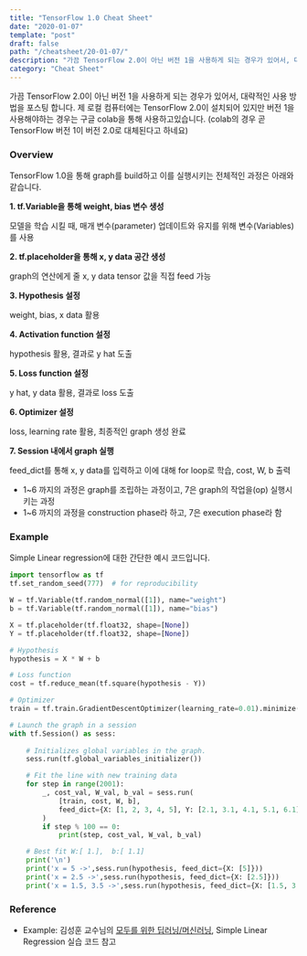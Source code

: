 ```yaml
---
title: "TensorFlow 1.0 Cheat Sheet"
date: "2020-01-07"
template: "post"
draft: false
path: "/cheatsheet/20-01-07/"
description: "가끔 TensorFlow 2.0이 아닌 버전 1을 사용하게 되는 경우가 있어서, 대략적인 사용 방법을 포스팅 합니다. 제 로컬 컴퓨터에는 TensorFlow 2.0이 설치되어 있지만 버전 1을 사용해야하는 경우는 구글 colab을 통해 사용하고있습니다. (colab의 경우 곧 TensorFlow 버전 1이 버전 2.0로 대체된다고 하네요)"
category: "Cheat Sheet"
---
```


가끔 TensorFlow 2.0이 아닌 버전 1을 사용하게 되는 경우가 있어서, 대략적인 사용 방법을 포스팅 합니다. 제 로컬 컴퓨터에는 TensorFlow 2.0이 설치되어 있지만 버전 1을 사용해야하는 경우는 구글 colab을 통해 사용하고있습니다. (colab의 경우 곧 TensorFlow 버전 1이 버전 2.0로 대체된다고 하네요)

### Overview

TensorFlow 1.0을 통해 graph를 build하고 이를 실행시키는 전체적인 과정은 아래와 같습니다. 

**1. tf.Variable을 통해 weight, bias 변수 생성**

모델을 학습 시킬 때, 매개 변수(parameter) 업데이트와 유지를 위해 변수(Variables)를 사용

**2. tf.placeholder을 통해 x, y data 공간 생성**

graph의 연산에게 줄 x, y data tensor 값을 직접 feed 가능

**3. Hypothesis 설정**

weight, bias, x data 활용

**4. Activation function 설정**

hypothesis 활용, 결과로 y hat 도출

**5. Loss function 설정**

y hat, y data 활용, 결과로 loss 도출

**6. Optimizer 설정**

loss, learning rate 활용, 최종적인 graph 생성 완료

**7. Session 내에서 graph 실행**

feed_dict를 통해 x, y data를 입력하고 이에 대해 for loop로 학습, cost, W, b 출력

- 1~6 까지의 과정은 graph를 조립하는 과정이고, 7은 graph의 작업을(op) 실행시키는 과정
- 1~6 까지의 과정을 construction phase라 하고, 7은 execution phase라 함

### Example

Simple Linear regression에 대한 간단한 예시 코드입니다.

```python
import tensorflow as tf
tf.set_random_seed(777)  # for reproducibility

W = tf.Variable(tf.random_normal([1]), name="weight")
b = tf.Variable(tf.random_normal([1]), name="bias")

X = tf.placeholder(tf.float32, shape=[None])
Y = tf.placeholder(tf.float32, shape=[None])

# Hypothesis
hypothesis = X * W + b

# Loss function
cost = tf.reduce_mean(tf.square(hypothesis - Y))

# Optimizer
train = tf.train.GradientDescentOptimizer(learning_rate=0.01).minimize(cost)

# Launch the graph in a session
with tf.Session() as sess:
  
    # Initializes global variables in the graph.
    sess.run(tf.global_variables_initializer())

    # Fit the line with new training data
    for step in range(2001):
        _, cost_val, W_val, b_val = sess.run(
            [train, cost, W, b],
            feed_dict={X: [1, 2, 3, 4, 5], Y: [2.1, 3.1, 4.1, 5.1, 6.1]},
        )
        if step % 100 == 0:
            print(step, cost_val, W_val, b_val)

    # Best fit W:[ 1.],  b:[ 1.1]
    print('\n')
    print('x = 5 ->',sess.run(hypothesis, feed_dict={X: [5]}))
    print('x = 2.5 ->',sess.run(hypothesis, feed_dict={X: [2.5]}))
    print('x = 1.5, 3.5 ->',sess.run(hypothesis, feed_dict={X: [1.5, 3.5]}))
```

### Reference

- Example: 김성훈 교수님의 [모두를 위한 딥러닝/머신러닝](https://hunkim.github.io/ml/), Simple Linear Regression 실습 코드 참고

